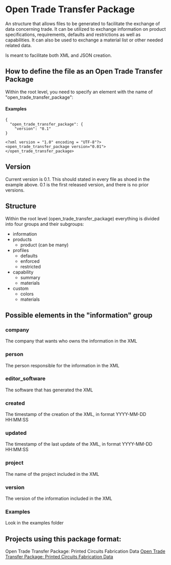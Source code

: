 # Open Trade Transfer Package
An structure that allows files to be generated to facilitate the exchange of data concerning trade. It can be utilized to exchange information on product specifications, requirements, defaults and restrictions as well as capabilities. It can also be used to exchange a material list or other needed related data.

Is meant to facilitate both XML and JSON creation.

## How to define the file as an Open Trade Transfer Package
Within the root level, you need to specify an element with the name of "open_trade_transfer_package":

#### Examples
```
{
  "open_trade_transfer_package": {
    "version": "0.1"
}
```

```
<?xml version = "1.0" encoding = "UTF-8"?>
<open_trade_transfer_package version="0.01">
</open_trade_transfer_package>
```

## Version
Current version is 0.1. This should stated in every file as shoed in the example above. 0.1 is the first released version, and there is no prior versions.

## Structure
Within the root level (open_trade_transfer_package) everything is divided into four groups and their subgroups:

- information
- products
  - product (can be many)
- profiles
  - defaults
  - enforced
  - restricted
- capability
  - summary
  - materials
- custom
  - colors
  - materials

## Possible elements in the "information" group

### company
The company that wants who owns the information in the XML

### person
The person responsible for the information in the XML

### editor_software
The software that has generated the XML

### created
The timestamp of the creation of the XML, in format YYYY-MM-DD HH:MM:SS

### updated
The timestamp of the last update of the XML, in format YYYY-MM-DD HH:MM:SS

### project
The name of the project included in the XML

### version
The version of the information included in the XML

### Examples
Look in the examples folder

## Projects using this package format:
Open Trade Transfer Package: Printed Circuits Fabrication Data
[Open Trade Transfer Package: Printed Circuits Fabrication Data](https://github.com/elmatica/OpenTrade_PrintedCircuitsFabricationData)
